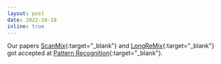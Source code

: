 ```yaml
---
layout: post
date: 2022-10-18
inline: true
---
```


Our papers [ScanMix](https://arxiv.org/abs/2103.11395/){:target="\_blank"} and [LongReMix](https://arxiv.org/abs/2103.04173){:target="\_blank"} got accepted at [Pattern Recognition](https://www.sciencedirect.com/journal/pattern-recognition){:target="\_blank"}.
